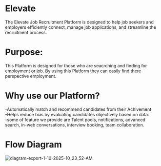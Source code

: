 # Elevate
The Elevate Job Recruitment Platform is designed to help job seekers and employers efficiently connect, manage job applications, and streamline the recruitment process. <br>
# Purpose:<br>
This Platform is designed for those who are seacrching and finding for employment or job. By using this Platform they can easily find there perspective employment.<br>
# Why use our Platform? <br>
-Automatically match and recommend candidates from their Achivement<br>
-Helps reduce bias by evaluating candidates objectively based on data.<br>
-some of feature we provide are Talent pools, notifications, advanced search, in-web conversations, interview booking, team collaboration.<br>

# Flow Diagram
![diagram-export-1-10-2025-10_23_52-AM](https://github.com/user-attachments/assets/2dc40742-fe2c-4ba3-8e31-ca0aa42f8b06)
